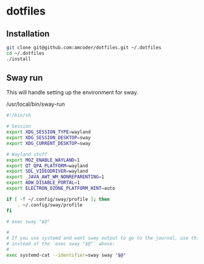 # dotfiles

## Installation

```sh
git clone git@github.com:amcoder/dotfiles.git ~/.dotfiles
cd ~/.dotfiles
./install
```

## Sway run

This will handle setting up the environment for sway.

/usr/local/bin/sway-run

```sh
#!/bin/sh

# Session
export XDG_SESSION_TYPE=wayland
export XDG_SESSION_DESKTOP=sway
export XDG_CURRENT_DESKTOP=sway

# Wayland stuff
export MOZ_ENABLE_WAYLAND=1
export QT_QPA_PLATFORM=wayland
export SDL_VIDEODRIVER=wayland
export _JAVA_AWT_WM_NONREPARENTING=1
export ADW_DISABLE_PORTAL=1
export ELECTRON_OZONE_PLATFORM_HINT=auto

if [ -f ~/.config/sway/profile ]; then
    . ~/.config/sway/profile
fi

# exec sway "$@"

#
# If you use systemd and want sway output to go to the journal, use this
# instead of the `exec sway "$@"` above:
#
exec systemd-cat --identifier=sway sway "$@"
```
